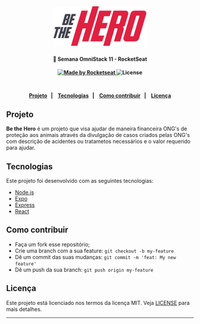 <h1 align="center">
  <img src="./logo@3x.png" width="250px" /><br>
</h1>

<h4 align="center">
  <p>🚀 Semana OmniStack 11 - RocketSeat</p>
<h4>

<p align="center">
  <a href="https://rocketseat.com.br">
    <img alt="Made by Rocketseat" src="https://img.shields.io/badge/made%20by-Rocketseat-brightgreen">
  </a>
  <img alt="License" src="https://img.shields.io/badge/license-MIT-brightgreen">
</p>

<br>

<p align="center">
  <a href="#-Project">Projeto</a>&nbsp;&nbsp;&nbsp;|&nbsp;&nbsp;&nbsp;
  <a href="#-Tecnologias">Tecnologias</a>&nbsp;&nbsp;&nbsp;|&nbsp;&nbsp;&nbsp;
  <a href="#-Como-contribuir">Como contribuir</a>&nbsp;&nbsp;&nbsp;|&nbsp;&nbsp;&nbsp;
  <a href="#-Licença">Licença</a>
</p>

## Projeto

<b>Be the Hero</b> é um projeto que visa ajudar de maneira financeira ONG's de proteção aos animais através da divulgação de casos criados pelas ONG's com descrição de acidentes ou tratametos necessários e o valor requerido para ajudar. 

## Tecnologias

Este projeto foi desenvolvido com as seguintes tecnologias:
- [Node.js](https://nodejs.org/en/)
- [Expo](https://expo.io/)
- [Express](https://expressjs.com/pt-br/)
- [React](https://pt-br.reactjs.org/)

## Como contribuir

- Faça um fork esse repositório;
- Crie uma branch com a sua feature: `git checkout -b my-feature`
- Dê um commit das suas mudanças: `git commit -m 'feat: My new feature'`
- Dê um push da sua branch: `git push origin my-feature`

## Licença

Este projeto está licenciado nos termos da licença MIT. Veja [LICENSE](LICENSE.md) para mais detalhes.

---
